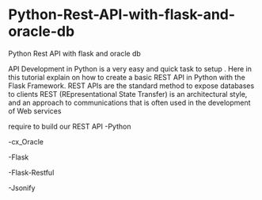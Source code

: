 # Python-Rest-API-with-flask-and-oracle-db
Python Rest API  with  flask and  oracle db  

API Development in Python is a very easy and  quick task to setup . Here in this tutorial explain on how to create a basic REST API in Python with the Flask Framework.
REST APIs are the standard method to expose databases to clients
REST (REpresentational State Transfer) is an architectural style, and an approach to communications that is often used in the development of Web services

require to build our REST API
-Python

-cx_Oracle

-Flask

-Flask-Restful

-Jsonify
